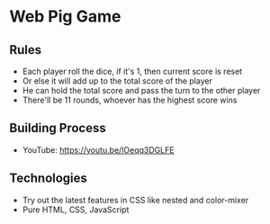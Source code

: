 # Web Pig Game

## Rules

- Each player roll the dice, if it's 1, then current score is reset
- Or else it will add up to the total score of the player
- He can hold the total score and pass the turn to the other player
- There'll be 11 rounds, whoever has the highest score wins

## Building Process

- YouTube: <https://youtu.be/lOeqq3DGLFE>

## Technologies

- Try out the latest features in CSS like nested and color-mixer
- Pure HTML, CSS, JavaScript
